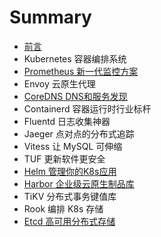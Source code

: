 # Summary

* [前言](README.md)
* Kubernetes 容器编排系统
* [Prometheus 新一代监控方案](02prometheus/README.md)
* Envoy 云原生代理
* [CoreDNS DNS和服务发现](04coredns/README.md) 
* Containerd 容器运行时行业标杆 
* Fluentd 日志收集神器
* Jaeger 点对点的分布式追踪
* Vitess 让 MySQL 可伸缩 
* TUF 更新软件更安全 
* [Helm 管理你的K8s应用](10helm/README.md)
* [Harbor 企业级云原生制品库](11harbor/README.md)
* TiKV 分布式事务键值库 
* Rook 编排 K8s 存储 
* [Etcd 高可用分布式存储](14etcd/README.md)
